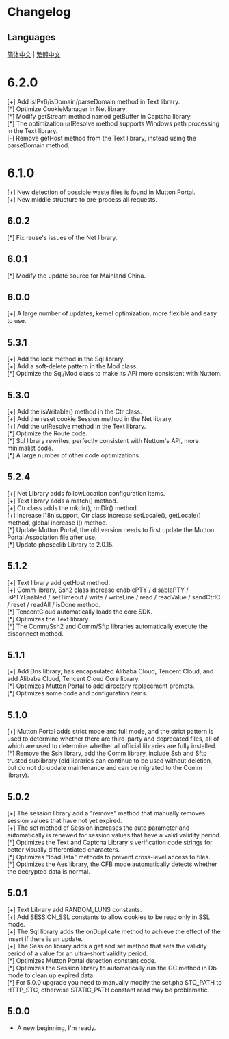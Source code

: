 # Changelog

## Languages

[简体中文](./CHANGELOG.zh-CN.md) | [繁體中文](./CHANGELOG.zh-TW.md)

# 6.2.0

[+] Add isIPv6/isDomain/parseDomain method in Text library.  
[\*] Optimize CookieManager in Net library.  
[\*] Modify getStream method named getBuffer in Captcha library.  
[\*] The optimization urlResolve method supports Windows path processing in the Text library.  
[-] Remove getHost method from the Text library, instead using the parseDomain method.

# 6.1.0

[+] New detection of possible waste files is found in Mutton Portal.  
[+] New middle structure to pre-process all requests.

## 6.0.2

[\*] Fix reuse's issues of the Net library.

## 6.0.1

[\*] Modify the update source for Mainland China.

## 6.0.0

[+] A large number of updates, kernel optimization, more flexible and easy to use.

## 5.3.1

[+] Add the lock method in the Sql library.  
[+] Add a soft-delete pattern in the Mod class.  
[\*] Optimize the Sql/Mod class to make its API more consistent with Nuttom.

## 5.3.0  

[+] Add the isWritable() method in the Ctr class.  
[+] Add the reset cookie Session method in the Net library.  
[+] Add the urlResolve method in the Text library.  
[\*] Optimize the Route code.  
[\*] Sql library rewrites, perfectly consistent with Nuttom's API, more minimalist code.  
[\*] A large number of other code optimizations.

## 5.2.4

[+] Net Library adds followLocation configuration items.  
[+] Text library adds a match() method.  
[+] Ctr class adds the mkdir(), rmDir() method.  
[+] Increase i18n support, Ctr class increase setLocale(), getLocale() method, global increase l() method.  
[\*] Update Mutton Portal, the old version needs to first update the Mutton Portal Association file after use.  
[\*] Update phpseclib Library to 2.0.15.

## 5.1.2

[+] Text library add getHost method.  
[+] Comm library, Ssh2 class increase enablePTY / disablePTY / isPTYEnabled / setTimeout / write / writeLine / read / readValue / sendCtrlC / reset / readAll / isDone method.  
[\*] TencentCloud automatically loads the core SDK.  
[\*] Optimizes the Text library.  
[\*] The Comm/Ssh2 and Comm/Sftp libraries automatically execute the disconnect method.

## 5.1.1

[+] Add Dns library, has encapsulated Alibaba Cloud, Tencent Cloud, and add Alibaba Cloud, Tencent Cloud Core library.  
[\*] Optimizes Mutton Portal to add directory replacement prompts.  
[\*] Optimizes some code and configuration items.

## 5.1.0

[+] Mutton Portal adds strict mode and full mode, and the strict pattern is used to determine whether there are third-party and deprecated files, all of which are used to determine whether all official libraries are fully installed.  
[\*] Remove the Ssh library, add the Comm library, include Ssh and Sftp trusted sublibrary (old libraries can continue to be used without deletion, but do not do update maintenance and can be migrated to the Comm library).

## 5.0.2

[+] The session library add a "remove" method that manually removes session values that have not yet expired.  
[+] The set method of Session increases the auto parameter and automatically is renewed for session values that have a valid validity period.  
[\*] Optimizes the Text and Captcha Library's verification code strings for better visually differentiated characters.  
[\*] Optimizes "loadData" methods to prevent cross-level access to files.  
[\*] Optimizes the Aes library, the CFB mode automatically detects whether the decrypted data is normal.

## 5.0.1

[+] Text Library add RANDOM_LUNS constants.  
[+] Add SESSION_SSL constants to allow cookies to be read only in SSL mode.  
[+] The Sql library adds the onDuplicate method to achieve the effect of the insert if there is an update.  
[+] The Session library adds a get and set method that sets the validity period of a value for an ultra-short validity period.  
[\*] Optimizes Mutton Portal detection constant code.  
[\*] Optimizes the Session library to automatically run the GC method in Db mode to clean up expired data.  
[\*] For 5.0.0 upgrade you need to manually modify the set.php STC_PATH to HTTP_STC, otherwise STATIC_PATH constant read may be problematic.

## 5.0.0

- A new beginning, I'm ready.